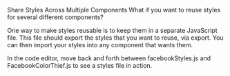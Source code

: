 Share Styles Across Multiple Components
What if you want to reuse styles for several different components?

One way to make styles reusable is to keep them in a separate JavaScript file. This file should export the styles that you want to reuse, via export. You can then import your styles into any component that wants them.

In the code editor, move back and forth between facebookStyles.js and FacebookColorThief.js to see a styles file in action.
